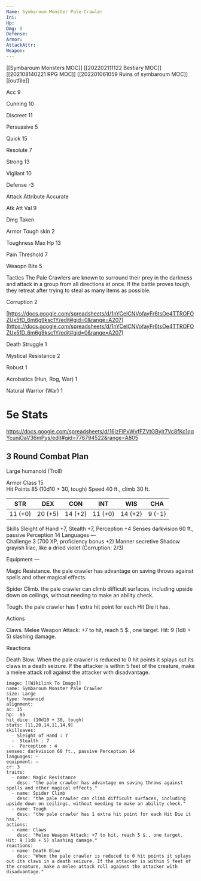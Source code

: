 ```yaml
---
Name: Symbaroum Monster Pale Crawler
Ini: 
Hp: 
Dmg: 0
Defense: 
Armor: 
AttackAttr: 
Weapon: 
---
```

[[Symbaroum Monsters MOC]]
[[202202111122 Bestiary MOC]]
[[202108140221 RPG MOC]]
[[202201061059 Ruins of symbaroum MOC]]
[[outfile]]

Acc 9

Cunning 10

Discreet 11

Persuasive 5

Quick 15

Resolute 7

Strong 13

Vigilant 10

Defense -3

Attack Attribute Accurate

Atk Att Val 9

Dmg Taken

Armor Tough skin 2

Toughness Max Hp 13

Pain Threshold 7

Weaopn Bite 5

Tactics The Pale Crawlers are known to surround their prey in the darkness and attack in a group from all directions at once. If the battle proves tough, they retreat after trying to steal as many items as possible.

Corruption 2

[https://docs.google.com/spreadsheets/d/1nYCeICNVofayFr6tsOe4TTROFOZUx5fD_6m6g9ksc1Y/edit#gid=0&range=A207](https://docs.google.com/spreadsheets/d/1nYCeICNVofayFr6tsOe4TTROFOZUx5fD_6m6g9ksc1Y/edit#gid=0&range=A207)

Death Struggle 1

Mystical Resistance 2

Robust 1

Acrobatics (Hun, Rog, War) 1

Natural Warrior (War) 1




# 5e Stats 
https://docs.google.com/spreadsheets/d/16jzFlPxWvfFZVtGBylr7Vc8fKc1qqYcunjOaV36mPys/edit#gid=776794522&range=A805
## 3 Round Combat Plan
Large humanoid (Troll)

Armor Class 15  
Hit Points 85 (10d10 + 30, tough) Speed 40 ft., climb 30 ft.

| STR     | DEX     | CON     | INT     | WIS     | CHA    |
| ------- | ------- | ------- | ------- | ------- | ------ |
| 11 (+0) | 20 (+5) | 14 (+2) | 11 (+0) | 14 (+2) | 9 (-1) |

Skills Sleight of Hand +7, Stealth +7, Perception +4 
Senses darkvision 60 ft., passive Perception 14 Languages —  
Challenge 3 (700 XP, proficiency bonus +2) 
Manner secretive 
Shadow grayish lilac, like a dried violet (Corruption: 2/3)

Equipment —

Magic Resistance. the pale crawler has advantage on saving throws against spells and other magical effects.

Spider Climb. the pale crawler can climb difficult surfaces, including upside down on ceilings, without needing to make an ability check.

Tough. the pale crawler has 1 extra hit point for each Hit Die it has.

Actions

Claws. Melee Weapon Attack: +7 to hit, reach 5 $., one target. Hit: 9 (1d8 + 5) slashing damage.

Reactions

Death Blow. When the pale crawler is reduced to 0 hit points it splays out its claws in a death seizure. If the attacker is within 5 feet of the creature, make a melee attack roll against the attacker with disadvantage.


```statblock
image: [[Wikilink To Image]]
name: Symbaroum Monster Pale Crawler
size: Large
type: humanoid
alignment:
ac: 15
hp:  85
hit_dice: (10d10 + 30, tough)
stats: [11,20,14,11,14,9]
skillsaves:
  - Sleight of Hand : 7
  -  Stealth : 7
  -  Perception : 4
senses: darkvision 60 ft., passive Perception 14
languages: —
equipment: —
cr: 3
traits:
  - name: Magic Resistance
    desc: "the pale crawler has advantage on saving throws against spells and other magical effects."
  - name: Spider Climb
    desc: "the pale crawler can climb difficult surfaces, including upside down on ceilings, without needing to make an ability check."
  - name: Tough
    desc: "the pale crawler has 1 extra hit point for each Hit Die it has."
actions:
  - name: Claws
    desc: "Melee Weapon Attack: +7 to hit, reach 5 $., one target. Hit: 9 (1d8 + 5) slashing damage."
reactions:
  - name: Death Blow
    desc: "When the pale crawler is reduced to 0 hit points it splays out its claws in a death seizure. If the attacker is within 5 feet of the creature, make a melee attack roll against the attacker with disadvantage."
```